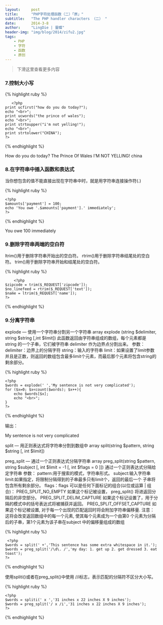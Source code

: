 ```yaml
---
layout:     post
title:      "PHP字符处理函数（二）「原」"
subtitle:   "The PHP handler characters （二） "
date:       2014-3-8
author:     "LingDie | 靈蝶"
header-img: "img/blog/2014/zifu2.jpg"
tags:
    - PHP
    - 字符
    - 函数
    - 原创
---
```


> 下滑这里查看更多内容

### 7.控制大小写

{% highlight ruby %}

       <?php  
    print ucfirst("how do you do today?");  
    echo "<br>";  
    print ucwords("the prince of wales");  
    echo "<br>";  
    print strtoupper("i'm not yelling!");  
    echo "<br>";  
    print strtolower("CHINA");  
    ?>  

{% endhighlight %}

How do you do today?
The Prince Of Wales
I'M NOT YELLING!
china 

### 8.在字符串中插入函数和表达式

当你想包含的值不能直接出现在字符串中时，就是用字符串连接操作符(.)

{% highlight ruby %}

    <?php  
    $amounts['payment'] = 100;  
    echo 'You owe '.$amounts['payment'].' immediately';  
    ?>  

{% endhighlight %}

You owe 100 immediately

### 9.删除字符串两端的空白符

ltrim()用于删除字符串开始出的空白符。
rtrim()用于删除字符串结尾处的空白符。
trim()用于删除字符串开始和结尾处的空白符。

{% highlight ruby %}

        <?php  
    $zipcode = trim($_REQUEST['zipcode']);  
    $no_linefeed = rtrim($_REQUEST['text']);  
    $name = ltrim($_REQUEST['name']);  
    ?>  

{% endhighlight %}

### 9.分离字符串

explode — 使用一个字符串分割另一个字符串
array explode (string $delimiter, string $string [,int $limit])
此函数返回由字符串组成的数组，每个元素都是 string 的一个子串，它们被字符串 delimiter 作为边界点分割出来。
参数：
delimiter：边界上的分隔字符
string：输入的字符串
limit：如果设置了limit参数并且是正数，则返回的数组包含最多limit个元素，而最后那个元素将包含string的剩余部分。

{% highlight ruby %}

    <?php  
    $words = explode(' ','My sentence is not very complicated');  
    for ($x=0; $x<count($words); $x++){  
        echo $words[$x];  
        echo "<br>";  
    }  
    ?>  

{% endhighlight %}

输出：

My
sentence
is
not
very
complicated

split — 用正则表达式将字符串分割到数组中
array split(string $pattern, string $string [, int $limit])

preg_split — 通过一个正则表达式分隔字符串
array preg_split(string $pattern, string $subject [, int $limit = -1 [, int $flags = 0 ]])
通过一个正则表达式分隔给定字符串
参数：
pattern:用于搜索的模式，字符串形式。
subject:输入字符串
limit:如果指定，将限制分隔得到的子串最多只有limit个，返回的最后一个 子串将包含所有剩余部分。
flags：flags 可以是任何下面标记的组合(以位或运算 | 组合)：
PREG_SPLIT_NO_EMPTY
如果这个标记被设置， preg_split() 将进返回分隔后的非空部分。
PREG_SPLIT_DELIM_CAPTURE
如果这个标记设置了，用于分隔的模式中的括号表达式将被捕获并返回。
PREG_SPLIT_OFFSET_CAPTURE
如果这个标记被设置, 对于每一个出现的匹配返回时将会附加字符串偏移量. 注意：这将会改变返回数组中的每一个元素, 使其每个元素成为一个由第0 个元素为分隔后的子串，第1个元素为该子串在subject 中的偏移量组成的数组

{% highlight ruby %}

     <?php  
    $words = split(' +','This sentence has some extra whitespace in it.');  
    $words = preg_split('/\d\. /','my day: 1. get up 2. get dressed 3. eat toast');  
    ?>     

{% endhighlight %}

使用spliti()或者在preg_split()中使用
//i标志，表示匹配的分隔符不区分大小写。

{% highlight ruby %}

    <?php  
    $words = spliti(' x ','31 inches x 22 inches X 9 inches');  
    $words = preg_split('/ x /i','31 inches x 22 inches X 9 inches');  
    ?>  

{% endhighlight %}